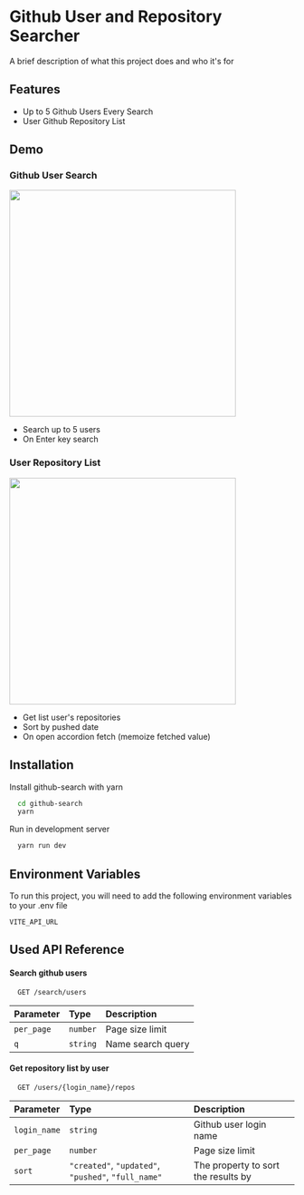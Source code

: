 
# Github User and Repository Searcher

A brief description of what this project does and who it's for


## Features

- Up to 5 Github Users Every Search
- User Github Repository List


## Demo

### Github User Search

<img src="https://media4.giphy.com/media/v1.Y2lkPTc5MGI3NjExanhyeHJ0NWhhMXk4dmlsMnBlMmxoenkyMDV6MG91dDZ3amR3ZndtbiZlcD12MV9pbnRlcm5hbF9naWZfYnlfaWQmY3Q9Zw/O1Sp5iEnTHDNKY1qkU/giphy.gif" width=400>

- Search up to 5 users
- On Enter key search

### User Repository List

<img src="https://media3.giphy.com/media/v1.Y2lkPTc5MGI3NjExZXc4ZG40eGUxZjF2YjAzdXMxc29pdnRsOWp1N3g1cTljdDJyYXByNCZlcD12MV9pbnRlcm5hbF9naWZfYnlfaWQmY3Q9Zw/T2hxdB9OOzPimjsg7f/giphy.gif" width=400>

- Get list user's repositories
- Sort by pushed date
- On open accordion fetch (memoize fetched value)


## Installation

Install github-search with yarn

```bash
  cd github-search
  yarn
```

Run in development server

```bash
  yarn run dev
```
## Environment Variables

To run this project, you will need to add the following environment variables to your .env file

`VITE_API_URL`


## Used API Reference

#### Search github users

```http
  GET /search/users
```

| Parameter | Type     | Description                |
| :-------- | :------- | :------------------------- |
| `per_page` | `number` | Page size limit |
| `q` | `string` | Name search query |

#### Get repository list by user

```http
  GET /users/{login_name}/repos
```

| Parameter | Type     | Description                       |
| :-------- | :------- | :-------------------------------- |
| `login_name` | `string` | Github user login name |
| `per_page` | `number` | Page size limit |
| `sort` | `"created"`, `"updated"`, `"pushed"`, `"full_name"` | The property to sort the results by |



